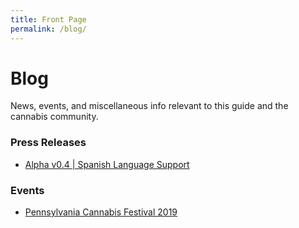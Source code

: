 ```yaml
---
title: Front Page
permalink: /blog/
---
```


# Blog

News, events, and miscellaneous info relevant to this guide and the cannabis community.

### Press Releases
- [Alpha v0.4 | Spanish Language Support](/blog/2018/12/16/alpha-v0.4/)

### Events
- [Pennsylvania Cannabis Festival 2019](/blog/2018/12/10/pennsylvania-cannabis-festival/)
